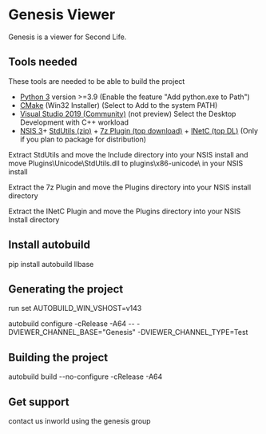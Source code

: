 # Genesis Viewer

Genesis is a viewer for Second Life.

## Tools needed
These tools are needed to be able to build the project
 - [Python 3](https://www.python.org/downloads/) version >=3.9 (Enable the feature "Add python.exe to Path")
 - [CMake](http://www.cmake.org/download/) (Win32 Installer) (Select to Add to the system PATH)
 - [Visual Studio 2019 (Community)](https://visualstudio.microsoft.com/downloads/) (not preview) Select the Desktop Development with C++ workload
 - [NSIS 3](https://nsis.sourceforge.io/Download)+ [StdUtils (zip)](https://github.com/lordmulder/stdutils/releases) + [7z Plugin (top download)](https://nsis.sourceforge.io/Nsis7z_plug-in) + [INetC (top DL)](https://nsis.sourceforge.io/Inetc_plug-in) (Only if you plan to package for distribution) 

Extract StdUtils and move the Include directory into your NSIS install and
move Plugins\Unicode\StdUtils.dll to plugins\x86-unicode\ in your NSIS install

Extract the 7z Plugin and move the Plugins directory into your NSIS install directory

Extract the INetC Plugin and move the Plugins directory into your NSIS Install directory

## Install autobuild
pip install autobuild llbase

## Generating the project

run set AUTOBUILD_WIN_VSHOST=v143

autobuild configure -cRelease -A64 -- -DVIEWER_CHANNEL_BASE="Genesis" -DVIEWER_CHANNEL_TYPE=Test

## Building the project
autobuild build --no-configure -cRelease -A64

## Get support
contact us inworld using the genesis group



